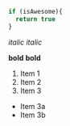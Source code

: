 ```javascript
if (isAwesome){
  return true
}
```

*italic*
_italic_

**bold**
__bold__

1. Item 1
2. Item 2
3. Item 3
  * Item 3a
  * Item 3b
